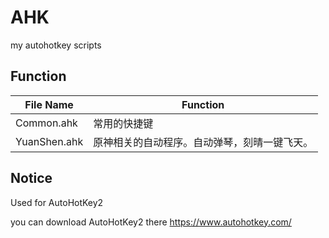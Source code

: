 # AHK

my autohotkey scripts

## Function

| File Name    | Function                                     |
| ------------ | -------------------------------------------- |
| Common.ahk   | 常用的快捷键                                 |
| YuanShen.ahk | 原神相关的自动程序。自动弹琴，刻晴一键飞天。 |

## Notice

Used for AutoHotKey2

you can download AutoHotKey2 there <https://www.autohotkey.com/>
